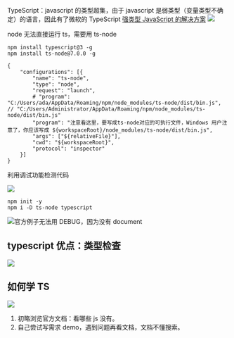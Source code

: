 TypeScript：javascript 的类型超集，由于 javascript 是弱类型（变量类型不确定）的语言，因此有了微软的 TypeScript
[强类型 JavaScript 的解决方案](http://www.ruanyifeng.com/blog/2015/02/strong-typing-javascript.html)
![](https://upload-images.jianshu.io/upload_images/7094266-c333804c1f834140.png?imageMogr2/auto-orient/strip%7CimageView2/2/w/1240)

node 无法直接运行 ts，需要用 ts-node

```
npm install typescript@3 -g
npm install ts-node@7.0.0 -g
```

```
{
    "configurations": [{
        "name": "ts-node",
        "type": "node",
        "request": "launch",
        # "program": "C:/Users/ada/AppData/Roaming/npm/node_modules/ts-node/dist/bin.js",  // "C:/Users/Administrator/AppData/Roaming/npm/node_modules/ts-node/dist/bin.js"
        "program": "注意看这里，要写成ts-node对应的可执行文件，Windows 用户注意了，你应该写成 ${workspaceRoot}/node_modules/ts-node/dist/bin.js",
        "args": ["${relativeFile}"],
        "cwd": "${workspaceRoot}",
        "protocol": "inspector"
    }]
}
```

利用调试功能检测代码

![](https://upload-images.jianshu.io/upload_images/7094266-eb538796c6703f3a.png?imageMogr2/auto-orient/strip%7CimageView2/2/w/1240)

```
npm init -y
npm i -D ts-node typescript
```

![官方例子无法用 DEBUG，因为没有 document](https://upload-images.jianshu.io/upload_images/7094266-846108b36ee601f9.png?imageMogr2/auto-orient/strip%7CimageView2/2/w/1240)

## typescript 优点：类型检查

![](https://upload-images.jianshu.io/upload_images/7094266-bfe55b3bb81762d7.png?imageMogr2/auto-orient/strip%7CimageView2/2/w/1240)

## 如何学 TS

![](https://upload-images.jianshu.io/upload_images/7094266-0ad57e81e205e9ec.png?imageMogr2/auto-orient/strip%7CimageView2/2/w/1240)

1. 初略浏览官方文档：看哪些 js 没有。
2. 自己尝试写需求 demo，遇到问题再看文档，文档不懂搜索。
